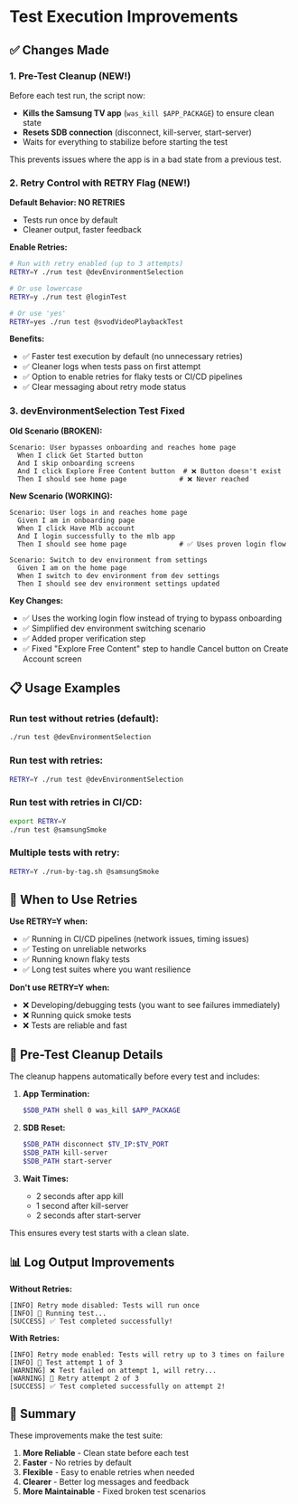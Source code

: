 # Test Execution Improvements

## ✅ Changes Made

### 1. Pre-Test Cleanup (NEW!)

Before each test run, the script now:
- **Kills the Samsung TV app** (`was_kill $APP_PACKAGE`) to ensure clean state
- **Resets SDB connection** (disconnect, kill-server, start-server)
- Waits for everything to stabilize before starting the test

This prevents issues where the app is in a bad state from a previous test.

### 2. Retry Control with RETRY Flag (NEW!)

**Default Behavior: NO RETRIES**
- Tests run once by default
- Cleaner output, faster feedback

**Enable Retries:**
```bash
# Run with retry enabled (up to 3 attempts)
RETRY=Y ./run test @devEnvironmentSelection

# Or use lowercase
RETRY=y ./run test @loginTest

# Or use 'yes'
RETRY=yes ./run test @svodVideoPlaybackTest
```

**Benefits:**
- ✅ Faster test execution by default (no unnecessary retries)
- ✅ Cleaner logs when tests pass on first attempt
- ✅ Option to enable retries for flaky tests or CI/CD pipelines
- ✅ Clear messaging about retry mode status

### 3. devEnvironmentSelection Test Fixed

**Old Scenario (BROKEN):**
```gherkin
Scenario: User bypasses onboarding and reaches home page
  When I click Get Started button
  And I skip onboarding screens
  And I click Explore Free Content button  # ❌ Button doesn't exist
  Then I should see home page             # ❌ Never reached
```

**New Scenario (WORKING):**
```gherkin
Scenario: User logs in and reaches home page
  Given I am in onboarding page
  When I click Have Mlb account
  And I login successfully to the mlb app
  Then I should see home page             # ✅ Uses proven login flow

Scenario: Switch to dev environment from settings
  Given I am on the home page
  When I switch to dev environment from dev settings
  Then I should see dev environment settings updated
```

**Key Changes:**
- ✅ Uses the working login flow instead of trying to bypass onboarding
- ✅ Simplified dev environment switching scenario
- ✅ Added proper verification step
- ✅ Fixed "Explore Free Content" step to handle Cancel button on Create Account screen

## 📋 Usage Examples

### Run test without retries (default):
```bash
./run test @devEnvironmentSelection
```

### Run test with retries:
```bash
RETRY=Y ./run test @devEnvironmentSelection
```

### Run test with retries in CI/CD:
```bash
export RETRY=Y
./run test @samsungSmoke
```

### Multiple tests with retry:
```bash
RETRY=Y ./run-by-tag.sh @samsungSmoke
```

## 🎯 When to Use Retries

**Use RETRY=Y when:**
- ✅ Running in CI/CD pipelines (network issues, timing issues)
- ✅ Testing on unreliable networks
- ✅ Running known flaky tests
- ✅ Long test suites where you want resilience

**Don't use RETRY=Y when:**
- ❌ Developing/debugging tests (you want to see failures immediately)
- ❌ Running quick smoke tests
- ❌ Tests are reliable and fast

## 🔧 Pre-Test Cleanup Details

The cleanup happens automatically before every test and includes:

1. **App Termination:**
   ```bash
   $SDB_PATH shell 0 was_kill $APP_PACKAGE
   ```

2. **SDB Reset:**
   ```bash
   $SDB_PATH disconnect $TV_IP:$TV_PORT
   $SDB_PATH kill-server
   $SDB_PATH start-server
   ```

3. **Wait Times:**
   - 2 seconds after app kill
   - 1 second after kill-server
   - 2 seconds after start-server

This ensures every test starts with a clean slate.

## 📊 Log Output Improvements

**Without Retries:**
```
[INFO] Retry mode disabled: Tests will run once
[INFO] 🚀 Running test...
[SUCCESS] ✅ Test completed successfully!
```

**With Retries:**
```
[INFO] Retry mode enabled: Tests will retry up to 3 times on failure
[INFO] 🚀 Test attempt 1 of 3
[WARNING] ❌ Test failed on attempt 1, will retry...
[WARNING] 🔄 Retry attempt 2 of 3
[SUCCESS] ✅ Test completed successfully on attempt 2!
```

## 🚀 Summary

These improvements make the test suite:
1. **More Reliable** - Clean state before each test
2. **Faster** - No retries by default
3. **Flexible** - Easy to enable retries when needed
4. **Clearer** - Better log messages and feedback
5. **More Maintainable** - Fixed broken test scenarios

